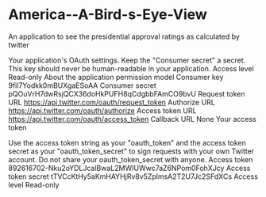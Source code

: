 America--A-Bird-s-Eye-View
==========================

An application to see the presidential approval ratings as calculated by twitter

Your application's OAuth settings. Keep the "Consumer secret" a secret. This key should never be human-readable in your application.
Access level   Read-only
About the application permission model
Consumer key 	9fil7Yodkk0mBUXgaESoAA
Consumer secret 	pQOuVrH7dwRsjQCX36doHkPUFH8qCdgbbFAmCO9bvU
Request token URL 	https://api.twitter.com/oauth/request_token
Authorize URL 	https://api.twitter.com/oauth/authorize
Access token URL 	https://api.twitter.com/oauth/access_token
Callback URL 	None
Your access token

Use the access token string as your "oauth_token" and the access token secret as your "oauth_token_secret" to sign requests with your own Twitter account. Do not share your oauth_token_secret with anyone.
Access token 	892616702-Nku2oYDLJcalBwaL2MWIUWwc7aZ6NPom0FohXJcy
Access token secret 	tTVCcKtHy5aKmHAYHjRv8v5ZplmsA2T2U7Jc2SFdXCs
Access level 	Read-only